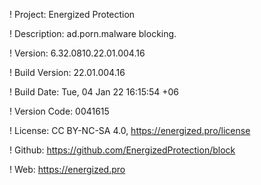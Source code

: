 ! Project: Energized Protection

! Description: ad.porn.malware blocking.

! Version: 6.32.0810.22.01.004.16

! Build Version: 22.01.004.16

! Build Date: Tue, 04 Jan 22 16:15:54 +06

! Version Code: 0041615

! License: CC BY-NC-SA 4.0, https://energized.pro/license

! Github: https://github.com/EnergizedProtection/block

! Web: https://energized.pro
